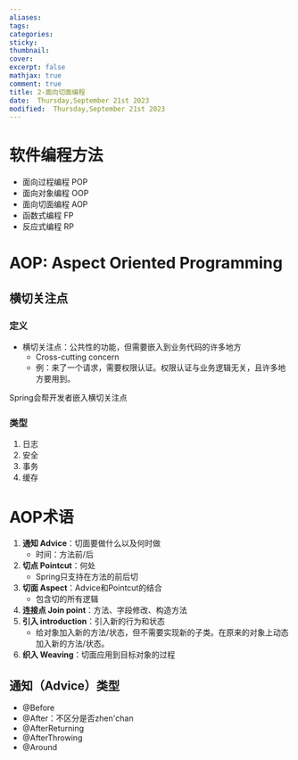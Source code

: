 ```yaml
---
aliases: 
tags: 
categories:
sticky:
thumbnail:
cover: 
excerpt: false
mathjax: true
comment: true
title: 2-面向切面编程
date:  Thursday,September 21st 2023
modified:  Thursday,September 21st 2023
---
```


# 软件编程方法

- 面向过程编程 POP
- 面向对象编程 OOP
- 面向切面编程 AOP
- 函数式编程 FP
- 反应式编程 RP

# AOP: Aspect Oriented Programming

## 横切关注点

### 定义

- 横切关注点：公共性的功能，但需要嵌入到业务代码的许多地方
	- Cross-cutting concern
	- 例：来了一个请求，需要权限认证。权限认证与业务逻辑无关，且许多地方要用到。

Spring会帮开发者嵌入横切关注点

### 类型

1. 日志
2. 安全
3. 事务
4. 缓存

# AOP术语

1. **通知 Advice**：切面要做什么以及何时做
	- 时间：方法前/后
2. **切点 Pointcut**：何处
	- Spring只支持在方法的前后切
3. **切面 Aspect**：Advice和Pointcut的结合
	- 包含切的所有逻辑
4. **连接点 Join point**：方法、字段修改、构造方法
5. **引入 introduction**：引入新的行为和状态
	- 给对象加入新的方法/状态，但不需要实现新的子类。在原来的对象上动态加入新的方法/状态。
7. **织入 Weaving**：切面应用到目标对象的过程

## 通知（Advice）类型

- @Before
- @After：不区分是否zhen'chan
- @AfterReturning
- @AfterThrowing
- @Around